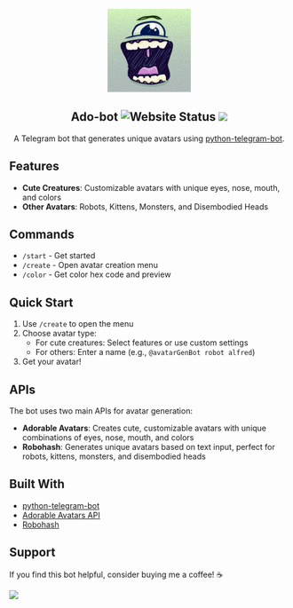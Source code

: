 <p align="center">
<img src="avatar.jpg" height="150px">
</p>

<h2 align="center"> Ado-bot <img src="https://img.shields.io/website/https/evening-coast-69979.herokuapp.com?down_color=lightgrey&down_message=offline&label=bot&style=flat-square&up_color=blue&up_message=online" alt="Website Status">
<a href="https://www.buymeacoffee.com/idiomprog"><img src="https://img.shields.io/badge/Donate-Buy%20Me%20a%20Coffee-orange?style=flat-square&logo=buy+me+a+coffee"></a>
</h2>

<p align="center">
  A Telegram bot that generates unique avatars using <a href="https://python-telegram-bot.org/" rel="noopener noreferrer">python-telegram-bot</a>.
</p>

## Features

- **Cute Creatures**: Customizable avatars with unique eyes, nose, mouth, and colors
- **Other Avatars**: Robots, Kittens, Monsters, and Disembodied Heads

## Commands

- `/start` - Get started
- `/create` - Open avatar creation menu
- `/color` - Get color hex code and preview

## Quick Start

1. Use `/create` to open the menu
2. Choose avatar type:
   - For cute creatures: Select features or use custom settings
   - For others: Enter a name (e.g., `@avatarGenBot robot alfred`)
3. Get your avatar!

## APIs

The bot uses two main APIs for avatar generation:
- **Adorable Avatars**: Creates cute, customizable avatars with unique combinations of eyes, nose, mouth, and colors
- **Robohash**: Generates unique avatars based on text input, perfect for robots, kittens, monsters, and disembodied heads

## Built With

- [python-telegram-bot](https://python-telegram-bot.org/)
- [Adorable Avatars API](http://api.adorable.io/)
- [Robohash](https://robohash.org/)

## Support

If you find this bot helpful, consider buying me a coffee! ☕

<a href="https://www.buymeacoffee.com/idiomprog"><img src="https://img.shields.io/badge/Donate-Buy%20Me%20a%20Coffee-orange?style=flat-square&logo=buy+me+a+coffee"></a>
